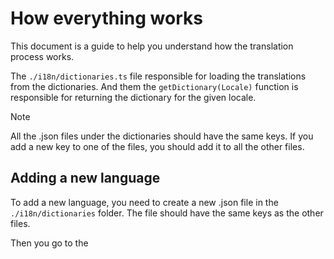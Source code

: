 # How everything works

This document is a guide to help you understand how the translation process works.

The `./i18n/dictionaries.ts` file responsible for loading the translations from the dictionaries.
And them the `getDictionary(Locale)` function is responsible for returning the dictionary for the given locale.

> [!NOTE]  
> All the .json files under the dictionaries should have the same keys.
> If you add a new key to one of the files, you should add it to all the other files.

## Adding a new language

To add a new language, you need to create a new .json file in the `./i18n/dictionaries` folder.
The file should have the same keys as the other files.

Then you go to the 
